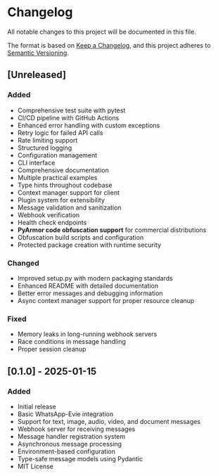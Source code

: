 # Changelog

All notable changes to this project will be documented in this file.

The format is based on [Keep a Changelog](https://keepachangelog.com/en/1.0.0/),
and this project adheres to [Semantic Versioning](https://semver.org/spec/v2.0.0.html).

## [Unreleased]

### Added
- Comprehensive test suite with pytest
- CI/CD pipeline with GitHub Actions
- Enhanced error handling with custom exceptions
- Retry logic for failed API calls
- Rate limiting support
- Structured logging
- Configuration management
- CLI interface
- Comprehensive documentation
- Multiple practical examples
- Type hints throughout codebase
- Context manager support for client
- Plugin system for extensibility
- Message validation and sanitization
- Webhook verification
- Health check endpoints
- **PyArmor code obfuscation support** for commercial distributions
- Obfuscation build scripts and configuration
- Protected package creation with runtime security

### Changed
- Improved setup.py with modern packaging standards
- Enhanced README with detailed documentation
- Better error messages and debugging information
- Async context manager support for proper resource cleanup

### Fixed
- Memory leaks in long-running webhook servers
- Race conditions in message handling
- Proper session cleanup

## [0.1.0] - 2025-01-15

### Added
- Initial release
- Basic WhatsApp-Evie integration
- Support for text, image, audio, video, and document messages
- Webhook server for receiving messages
- Message handler registration system
- Asynchronous message processing
- Environment-based configuration
- Type-safe message models using Pydantic
- MIT License
